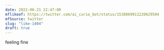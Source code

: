 ```yaml
---
date: 2022-06-21 22:47:00
mflikeof: https://twitter.com/ai_curio_bot/status/1538869911220629504
mfSource: twitter
slug: "like-1404"
draft: true
---
```


feeling fine